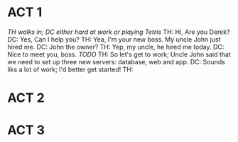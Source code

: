 ACT 1
=================================

*TH walks in; DC either hard at work or playing Tetris*
TH: Hi, Are you Derek?
DC: Yes, Can I help you?
TH: Yea, I'm your new boss. My uncle John just hired me.
DC: John the owner?
TH: Yep, my uncle, he hired me today.
DC: Nice to meet you, boss.
*TODO*
TH: So let's get to work; Uncle John said that we need to set up three new servers: database, web and app.
DC: Sounds liks a lot of work; I'd better get started!
TH: 

ACT 2
=================================


ACT 3
=================================
